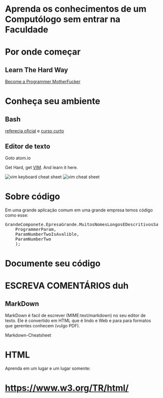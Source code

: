 
Aprenda os conhecimentos de um Computólogo sem entrar na Faculdade
===

# Por onde começar


## Learn The Hard Way

[Become a Programmer MotherFucker](http://programming-motherfucker.com/become.html)

# Conheça seu ambiente

## Bash

[referecia
oficial](https://www.gnu.org/software/bash/manual/bash.html#Coprocesses) e
[curso curto][curso curto de bash]


[curso curto de bash]: http://tldp.org/HOWTO/Bash-Prog-Intro-HOWTO.html "Curso curto de bash"

## Editor de texto

Goto atom.io

Get Hard, get [VIM](http://www.vim.org/). And learn it here.

![vim keyboard cheat sheet](http://www.viemu.com/vi-vim-cheat-sheet.gif)
![vim cheat sheet](https://cdn.shopify.com/s/files/1/0165/4168/files/preview.png)

# Sobre código

Em uma grande aplicação comum em uma grande empresa temos código como esse:

<pre>
GrandeComponete.EpresaGrande.MuitosNomesLongosEDescritivosSaoComuns.meuEncapsulamento.meuBuilder(
	ProgrammerParam,
	ParamNumberTwoIsAvalible,
	ParamNumberTwo
	);
</pre>

# Documente seu código

<h1><strong>ESCREVA COMENTÁRIOS</strong> duh</h1>

## MarkDown

MarkDown é facil de escrever (MIME:text/markdown) no seu editor de texto. Ele é convertido em HTML que é lindo e Web e para para formatos que gerentes conhecem (vulgo PDF).

Markdown-Cheatsheet

[adam-p cheat sheet]: https://github.com/adam-p/markdown-here/wiki/Markdown-Cheatsheet
"adam-p MarkDown Cheat Sheet"


# HTML

Aprenda em um lugar e um lugar somente: <h1><strong>https://www.w3.org/TR/html/</strong></h1>
